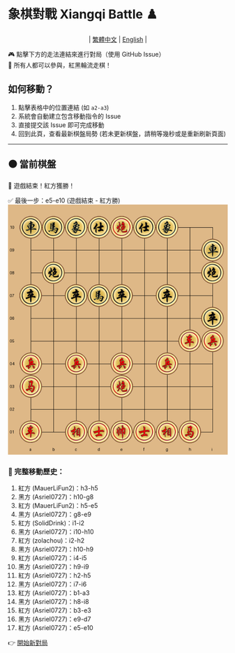 # 象棋對戰 Xiangqi Battle ♟️

<div align="center">

| [繁體中文](README.md) | [English](README.en.md) | 

</div>


🎮 點擊下方的走法連結來進行對局（使用 GitHub Issue）  
👥 所有人都可以參與，紅黑輪流走棋！

## 如何移動？
1. 點擊表格中的位置連結 (如 `a2-a3`)
2. 系統會自動建立包含移動指令的 Issue
3. 直接提交該 Issue 即可完成移動
4. 回到此頁，查看最新棋盤局勢  (若未更新棋盤，請稍等幾秒或是重新刷新頁面)

---

## ⚫️ 當前棋盤


🎉 遊戲結束！紅方獲勝！

✅ 最後一步：e5-e10 (遊戲結束 - 紅方勝)  
![current board](https://raw.githubusercontent.com/Asriel0727/xiangqi-battle/main/images/board/board_20250616080548.png?20250616080548)  

### 📜 完整移動歷史：

1. 紅方 (MauerLiFun2)：h3-h5
2. 黑方 (Asriel0727)：h10-g8
3. 紅方 (MauerLiFun2)：h5-e5
4. 黑方 (Asriel0727)：g8-e9
5. 紅方 (SolidDrink)：i1-i2
6. 黑方 (Asriel0727)：i10-h10
7. 紅方 (zolachou)：i2-h2
8. 黑方 (Asriel0727)：h10-h9
9. 紅方 (Asriel0727)：i4-i5
10. 黑方 (Asriel0727)：h9-i9
11. 紅方 (Asriel0727)：h2-h5
12. 黑方 (Asriel0727)：i7-i6
13. 紅方 (Asriel0727)：b1-a3
14. 黑方 (Asriel0727)：h8-i8
15. 紅方 (Asriel0727)：b3-e3
16. 黑方 (Asriel0727)：e9-d7
17. 紅方 (Asriel0727)：e5-e10
  

👉 [開始新對局](https://github.com/Asriel0727/xiangqi-battle/issues/new?title=xiangqi|chess|new|game001&body=請勿修改標題,直接提交即可)

